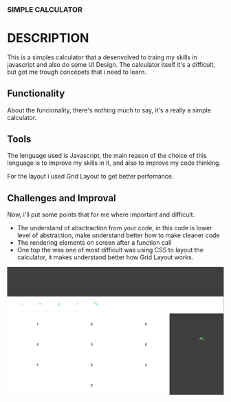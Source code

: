 ### SIMPLE CALCULATOR 
<div>
 <h1>DESCRIPTION</h1>
 <p>This is a simples calculator that a desenvolved to traing my skills in javascript and also do some UI Design. The calculator itself it's a difficult, but got me trough concepets that i need to learn.</p>
 <h2>Functionality</h2>
 <p>About the funcionality, there's nothing much to say, it's a really a simple calculator.
 <h2>Tools</h2>
 <p>The lenguage used is Javascript, the main reason of the choice of this lenguage is to improve my skills in it, and also to improve my code thinking.</p>
 <p>For the layout i used Grid Layout to get better perfomance.
 <h2>Challenges and Improval</h2>
 <p>Now, i'll put some points that for me where important and difficult.</p>
 <ul>
  <li>The understand of absctraction from your code, in this code is lower level of abstraction, make understand better how to make cleaner code</li>
  <li>The rendering elements on screen after a function call</li>
  <li>One top the was one of most difficult was using CSS to layout the calculator, it makes understand better how Grid Layout works.
 </ul>
 <img src="overview.png"
</div>
